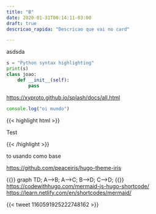 ```yaml
---
title: "B"
date: 2020-01-31T00:14:11-03:00
draft: true
descricao_rapida: "Descricao que vai no card"

---
```


asdsda

```py
s = "Python syntax highlighting"
print(s)
class joao:
    def __init__(self):
        pass
```
https://xyproto.github.io/splash/docs/all.html
```js
console.log("oi mundo")
```
{{< highlight html >}}

<title>Example HTML5 Document</title>
Test

{{< /highlight >}}

to usando como base

https://github.com/peaceiris/hugo-theme-iris

{{<mermaid>}}
graph TD;
  A-->B;
  A-->C;
  B-->D;
  C-->D;
{{</mermaid>}}
https://codewithhugo.com/mermaid-js-hugo-shortcode/
https://learn.netlify.com/en/shortcodes/mermaid/


{{< tweet 1160591925222748162 >}}